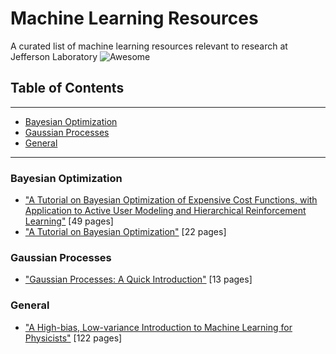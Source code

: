 # Machine Learning Resources
A curated list of machine learning resources relevant to research at Jefferson Laboratory ![Awesome](https://awesome.re/badge.svg)

## Table of Contents
---
- [Bayesian Optimization](#bayesian-optimization)
- [Gaussian Processes](#gaussian-processes)
- [General](#general)
---

### Bayesian Optimization

- ["A Tutorial on Bayesian Optimization of Expensive Cost Functions, with Application to Active User Modeling and Hierarchical Reinforcement Learning"](https://arxiv.org/abs/1012.2599) [49 pages]
- ["A Tutorial on Bayesian Optimization"](https://arxiv.org/abs/1807.02811) [22 pages]

### Gaussian Processes

- ["Gaussian Processes: A Quick Introduction"](https://arxiv.org/abs/1505.02965) [13 pages]

### General

- ["A High-bias, Low-variance Introduction to Machine Learning for Physicists"](https://arxiv.org/abs/1803.08823) [122 pages]
